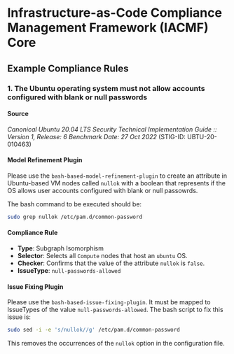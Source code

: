 # Infrastructure-as-Code Compliance Management Framework (IACMF) Core

## Example Compliance Rules

### 1. The Ubuntu operating system must not allow accounts configured with blank or null passwords

#### Source

_Canonical Ubuntu 20.04 LTS Security Technical Implementation Guide :: Version 1, Release: 6 Benchmark Date: 27 Oct
2022_ (STIG-ID: UBTU-20-010463)

#### Model Refinement Plugin

Please use the `bash-based-model-refinement-plugin` to create an attribute in Ubuntu-based VM nodes called `nullok` with
a boolean
that represents if the OS allows user accounts configured with blank or null passowrds.

The bash command to be executed should be:

```bash
sudo grep nullok /etc/pam.d/common-password
```

#### Compliance Rule

- __Type__: Subgraph Isomorphism
- __Selector__: Selects all `Compute` nodes that host an `ubuntu` OS.
- __Checker__: Confirms that the value of the attribute `nullok` is `false`.
- __IssueType__: `null-passwords-allowed`

#### Issue Fixing Plugin

Please use the `bash-based-issue-fixing-plugin`.
It must be mapped to IssueTypes of the value `null-passwords-allowed`.
The bash script to fix this issue is:

```bash
sudo sed -i -e 's/nullok//g' /etc/pam.d/common-password
```

This removes the occurrences of the `nullok` option in the configuration file.